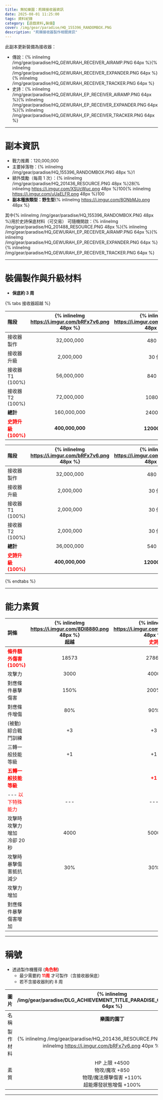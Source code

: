 ```yaml
---
title: 無知樂園：荊棘接收器資訊
date: 2025-08-01 11:25:00
tags: 資料紀錄
category: [遊戲資料,裝備]
cover: /img/gear/paradise/HQ_155396_RANDOMBOX.PNG
description: "荊棘接收器製作相關資訊"
---
```


此副本更新裝備為接收器：
- 傳說：{% inlineImg /img/gear/paradise/HQ_GEWURAH_RECEIVER_AIRAMP.PNG 64px %}{% inlineImg /img/gear/paradise/HQ_GEWURAH_RECEIVER_EXPANDER.PNG 64px %}{% inlineImg /img/gear/paradise/HQ_GEWURAH_RECEIVER_TRACKER.PNG 64px %}
- 史詩：{% inlineImg /img/gear/paradise/HQ_GEWURAH_EP_RECEIVER_AIRAMP.PNG 64px %}{% inlineImg /img/gear/paradise/HQ_GEWURAH_EP_RECEIVER_EXPANDER.PNG 64px %}{% inlineImg /img/gear/paradise/HQ_GEWURAH_EP_RECEIVER_TRACKER.PNG 64px %}

---
# 副本資訊

- 戰力推薦：120,000,000
- 主要掉落物：{% inlineImg /img/gear/paradise/HQ_155396_RANDOMBOX.PNG 48px %}1
- 額外獎勵（每周 1 次）：{% inlineImg /img/gear/paradise/HQ_201436_RESOURCE.PNG 48px %}28{% inlineImg https://i.imgur.com/XSUcWuc.png 48px %}100{% inlineImg https://i.imgur.com/uUaELFR.png 48px %}100
- **副本種族類型：野生型**{% inlineImg https://i.imgur.com/8ONbMJo.png 48px %}

其中{% inlineImg /img/gear/paradise/HQ_155396_RANDOMBOX.PNG 48px %}用於史詩保底材料（可交易）
可隨機開啟：{% inlineImg /img/gear/paradise/HQ_201488_RESOURCE.PNG 48px %}{% inlineImg /img/gear/paradise/HQ_GEWURAH_EP_RECEIVER_AIRAMP.PNG 64px %}{% inlineImg /img/gear/paradise/HQ_GEWURAH_EP_RECEIVER_EXPANDER.PNG 64px %}{% inlineImg /img/gear/paradise/HQ_GEWURAH_EP_RECEIVER_TRACKER.PNG 64px %}

---
# 裝備製作與升級材料

- **保底約 3 周**

{% tabs 接收器超越 %}

<!-- tab 保底-->

|階段| {% inlineImg https://i.imgur.com/bRFx7v6.png 48px %} | {% inlineImg https://i.imgur.com/XSUcWuc.png 48px %} | {% inlineImg https://i.imgur.com/uUaELFR.png 48px %}  | {% inlineImg /img/gear/paradise/HQ_201436_RESOURCE.PNG 48px %} |  {% inlineImg /img/gear/paradise/HQ_201488_RESOURCE.PNG 48px %} |
|:-|:-:|:-:|:-:|:-:|:-:|
|接收器製作|32,000,000|480 個|480 個|16 個|-|
|接收器升級|2,000,000|30 個|30 個|1 個|-|
|接收器 T1 (100%)|56,000,000|840 個|840 個|28 個|-|
|接收器 T2 (100%)|72,000,000|1080 個|1080 個|36 個|-|
|**總計**|160,000,000|2400 個|2400 個|80 個|-|
|**<font color=red>史詩升級(100%)</font>**|**400,000,000**|**12000 個**|**12000 個**|-|**1000 個**|

<!-- endtab -->

<!-- tab 秘藥-->

|階段| {% inlineImg https://i.imgur.com/bRFx7v6.png 48px %} | {% inlineImg https://i.imgur.com/XSUcWuc.png 48px %} | {% inlineImg https://i.imgur.com/uUaELFR.png 48px %}  | {% inlineImg /img/gear/paradise/HQ_201436_RESOURCE.PNG 48px %} | {% inlineImg https://i.imgur.com/6qBUfOf.png 48px %} | {% inlineImg /img/gear/paradise/HQ_201488_RESOURCE.PNG 48px %} |
|:-|:-:|:-:|:-:|:-:|:-:|:-:|
|接收器製作|32,000,000|480 個|480 個|16 個|-|-|
|接收器升級|2,000,000|30 個|30 個|1 個|-|-|
|接收器 T1 (100%)|2,000,000|30 個|30 個|1 個|28 個|-|
|接收器 T2 (100%)|2,000,000|30 個|30 個|1 個|36 個|-|
|**總計**|36,000,000|540 個|540 個|18 個|64 個|-|
|**<font color=red>史詩升級(100%)</font>**|**400,000,000**|**12000 個**|**12000 個**|-|-|**1000 個**|

<!-- endtab -->

{% endtabs %}


---

# 能力素質

|詞條|{% inlineImg https://i.imgur.com/8DI8880.png 48px %}<br>**超越**|{% inlineImg https://i.imgur.com/mZL3pXx.png 48px %}<br>**<font color=red>史詩</font>**|{% inlineImg /img/gear/paradise/HQ_GEWURAH_RECEIVER_AIRAMP.PNG 48px %}<br>**超越**|{% inlineImg /img/gear/paradise/HQ_GEWURAH_EP_RECEIVER_AIRAMP.PNG 48px %}<br>**<font color=red>史詩</font>**
|:-|:-:|:-:|:-:|:-:|
|**<font color=red>條件額外傷害(100%)</font>**|18573|27860|35289|52004
|攻擊力|3000|4000|4800|6600
|對應條件暴擊傷害|150%|200%|240%|330%
|對應條件增傷|80%|90%|80%|90%
|(被動)綜合戰鬥訓練| +3| +3| +3| +3
|三轉一般技能等級| +1| +1| +1| +1
|**<font color=red>五轉一般技能等級</font>**|| **<font color=red>+1</font>**|| **<font color=red>+1</font>**
|--- <font color=red>以下特殊能力</font>|---|---|---|---|
|攻擊時攻擊力增加<br>冷卻 20 秒|4000|5000||
|攻擊時暴擊傷害抵抗減少|30%|30%||
|攻擊力增加|||4800|6600
|對應條件暴擊傷害增加|||120%|165%

---

# 稱號

+ 透過製作機獲得 (**<font color=red>角色制</font>**)
  - 最少需要約 **<font color=red>11周</font>** 才可製作（含接收器保底）
  - 若不含接收器則約 8 周

|圖片| {% inlineImg /img/gear/paradise/DLG_ACHIEVEMENT_TITLE_PARADISE_OF_IGNORANCE.PNG 64px %}  |
|:-:|:-:|
|名稱|**樂園的園丁**|
|製作材料|{% inlineImg /img/gear/paradise/HQ_201436_RESOURCE.PNG 40px %}x200 + {% inlineImg https://i.imgur.com/bRFx7v6.png 40px %}x5000萬|
|素質|HP 上限 +4500<br>物攻/魔攻 +850<br>物理/魔法爆擊傷害 +110%<br>超能爆發狀態增傷 +100%|

---